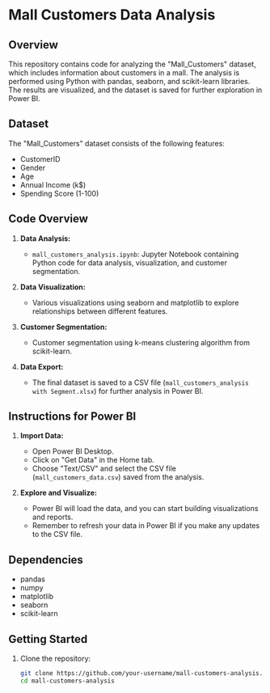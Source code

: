 # Mall Customers Data Analysis

## Overview

This repository contains code for analyzing the "Mall_Customers" dataset, which includes information about customers in a mall. The analysis is performed using Python with pandas, seaborn, and scikit-learn libraries. The results are visualized, and the dataset is saved for further exploration in Power BI.

## Dataset

The "Mall_Customers" dataset consists of the following features:

- CustomerID
- Gender
- Age
- Annual Income (k$)
- Spending Score (1-100)

## Code Overview

1. **Data Analysis:**

   - `mall_customers_analysis.ipynb`: Jupyter Notebook containing Python code for data analysis, visualization, and customer segmentation.

2. **Data Visualization:**

   - Various visualizations using seaborn and matplotlib to explore relationships between different features.

3. **Customer Segmentation:**

   - Customer segmentation using k-means clustering algorithm from scikit-learn.

4. **Data Export:**
   - The final dataset is saved to a CSV file (`mall_customers_analysis with Segment.xlsx`) for further analysis in Power BI.

## Instructions for Power BI

1. **Import Data:**

   - Open Power BI Desktop.
   - Click on "Get Data" in the Home tab.
   - Choose "Text/CSV" and select the CSV file (`mall_customers_data.csv`) saved from the analysis.

2. **Explore and Visualize:**
   - Power BI will load the data, and you can start building visualizations and reports.
   - Remember to refresh your data in Power BI if you make any updates to the CSV file.

## Dependencies

- pandas
- numpy
- matplotlib
- seaborn
- scikit-learn

## Getting Started

1. Clone the repository:

   ```bash
   git clone https://github.com/your-username/mall-customers-analysis.git
   cd mall-customers-analysis
   ```
